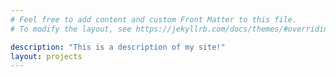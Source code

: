 ```yaml
---
# Feel free to add content and custom Front Matter to this file.
# To modify the layout, see https://jekyllrb.com/docs/themes/#overriding-theme-defaults

description: "This is a description of my site!"
layout: projects
---
```

